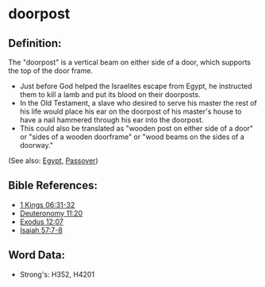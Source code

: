 # doorpost #

## Definition: ##

The "doorpost" is a vertical beam on either side of a door, which supports the top of the door frame.

* Just before God helped the Israelites escape from Egypt, he instructed them to kill a lamb and put its blood on their doorposts.
* In the Old Testament, a slave who desired to serve his master the rest of his life would place his ear on the doorpost of his master's house to have a nail hammered through his ear into the doorpost.
* This could also be translated as "wooden post on either side of a door" or "sides of a wooden doorframe" or "wood beams on the sides of a doorway."

(See also: [Egypt](../names/egypt.md), [Passover](../kt/passover.md))

## Bible References: ##

* [1 Kings 06:31-32](rc://en/tn/help/1ki/06/31)
* [Deuteronomy 11:20](rc://en/tn/help/deu/11/20)
* [Exodus 12:07](rc://en/tn/help/exo/12/07)
* [Isaiah 57:7-8](rc://en/tn/help/isa/57/07)

## Word Data: ##

* Strong's: H352, H4201
